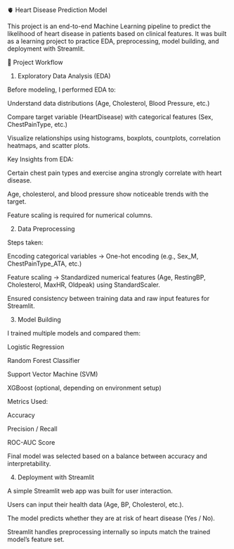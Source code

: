 🫀 Heart Disease Prediction Model

This project is an end-to-end Machine Learning pipeline to predict the likelihood of heart disease in patients based on clinical features.
It was built as a learning project to practice EDA, preprocessing, model building, and deployment with Streamlit.

🚀 Project Workflow
1. Exploratory Data Analysis (EDA)

Before modeling, I performed EDA to:

Understand data distributions (Age, Cholesterol, Blood Pressure, etc.)

Compare target variable (HeartDisease) with categorical features (Sex, ChestPainType, etc.)

Visualize relationships using histograms, boxplots, countplots, correlation heatmaps, and scatter plots.

Key Insights from EDA:

Certain chest pain types and exercise angina strongly correlate with heart disease.

Age, cholesterol, and blood pressure show noticeable trends with the target.

Feature scaling is required for numerical columns.

2. Data Preprocessing

Steps taken:

Encoding categorical variables → One-hot encoding (e.g., Sex_M, ChestPainType_ATA, etc.)

Feature scaling → Standardized numerical features (Age, RestingBP, Cholesterol, MaxHR, Oldpeak) using StandardScaler.

Ensured consistency between training data and raw input features for Streamlit.

3. Model Building

I trained multiple models and compared them:

Logistic Regression

Random Forest Classifier

Support Vector Machine (SVM)

XGBoost (optional, depending on environment setup)

Metrics Used:

Accuracy

Precision / Recall

ROC-AUC Score

Final model was selected based on a balance between accuracy and interpretability.

4. Deployment with Streamlit

A simple Streamlit web app was built for user interaction.

Users can input their health data (Age, BP, Cholesterol, etc.).

The model predicts whether they are at risk of heart disease (Yes / No).

Streamlit handles preprocessing internally so inputs match the trained model’s feature set.

